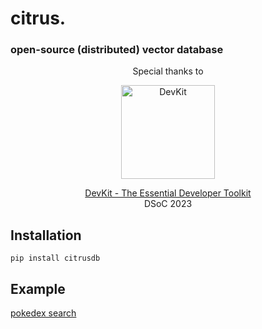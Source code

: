 # citrus.
### open-source (distributed) vector database

<p align="center">
  Special thanks to
</p>
<p align="center">
  <img align="center" src="https://www.getdevkit.com/logo.png" width=150 height=150 alt="DevKit" />
</p>
<p align="center">
  <a href="https://www.getdevkit.com">DevKit - The Essential Developer Toolkit</a><br />
  DSoC 2023
</p>


## Installation

```
pip install citrusdb
```

## Example
[pokedex search](https://replit.com/@debabratajr/pokedex-search)
